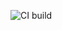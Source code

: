 ![![CI build](https://github.com/mathuo/splitview/actions?query=workflow%3ACI)](https://github.com/mathuo/splitview/workflows/CI/badge.svg)